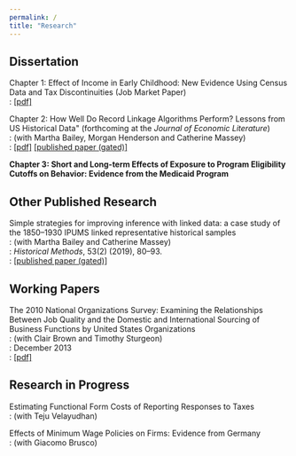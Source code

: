 ```yaml
---
permalink: /
title: "Research"
---
```

## Dissertation ##
Chapter 1: Effect of Income in Early Childhood: New Evidence Using Census Data and Tax Discontinuities (Job Market Paper)  
: [[pdf]](rockon.com)  

Chapter 2: How Well Do Record Linkage Algorithms Perform? Lessons from US Historical Data" (forthcoming at the *Journal of Economic Literature*)  
: (with Martha Bailey, Morgan Henderson and Catherine Massey)  
: [[pdf]](https://www.nber.org/papers/w24019)   [[published paper (gated)]](https://www.aeaweb.org/articles?id=10.1257/jel.20191526&&from=f)  

**Chapter 3: Short and Long-term Effects of Exposure to Program Eligibility Cutoffs on Behavior: Evidence from the Medicaid Program**

## Other Published Research ##
Simple strategies for improving inference with linked data: a case study of the 1850–1930 IPUMS linked representative historical samples  
: (with Martha Bailey and Catherine Massey)  
: *Historical Methods*, 53(2) (2019), 80–93.   
: [[published paper (gated)]](https://www.tandfonline.com/doi/abs/10.1080/01615440.2019.1630343)

## Working Papers ##
The 2010 National Organizations Survey: Examining the Relationships Between Job Quality and the Domestic and International Sourcing of Business Functions by United States Organizations  
: (with Clair Brown and Timothy Sturgeon)  
: December 2013  
: [[pdf]](https://escholarship.org/content/qt1sp77818/qt1sp77818.pdf)

## Research in Progress ##
Estimating Functional Form Costs of Reporting Responses to Taxes  
: (with Teju Velayudhan)

Effects of Minimum Wage Policies on Firms: Evidence from Germany  
: (with Giacomo Brusco)
